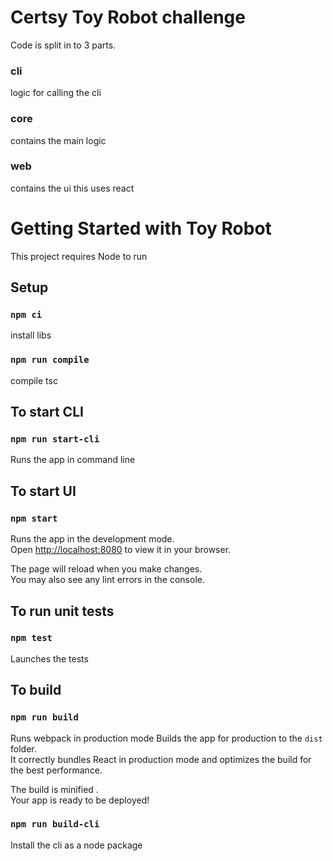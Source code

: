 # Certsy Toy Robot challenge
Code is split in to 3 parts. 
### cli
logic for calling the cli
### core
contains the main logic
### web
contains the ui this uses react

# Getting Started with Toy Robot

This project requires Node to run

## Setup
### `npm ci`
install libs

### `npm run compile`
compile tsc

## To start CLI

### `npm run start-cli`

Runs the app in command line

## To start UI
### `npm start`

Runs the app in the development mode.\
Open [http://localhost:8080](http://localhost:8080) to view it in your browser.

The page will reload when you make changes.\
You may also see any lint errors in the console.

## To run unit tests

### `npm test`

Launches the tests

## To build

### `npm run build`
Runs webpack in production mode
Builds the app for production to the `dist` folder.\
It correctly bundles React in production mode and optimizes the build for the best performance.

The build is minified .\
Your app is ready to be deployed!



### `npm run build-cli`
Install the cli as a node package